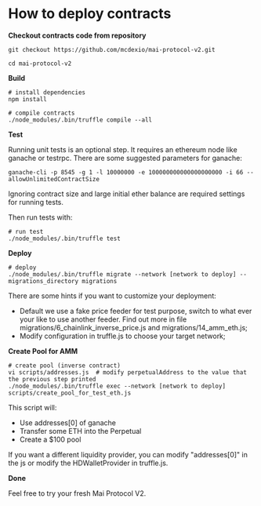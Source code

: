 # How to deploy contracts

**Checkout contracts code from repository**

```shell
git checkout https://github.com/mcdexio/mai-protocol-v2.git

cd mai-protocol-v2
```

**Build**

```
# install dependencies
npm install

# compile contracts
./node_modules/.bin/truffle compile --all
```

**Test**

Running unit tests is an optional step. It requires an ethereum node like ganache or testrpc. There are some suggested parameters for ganache:

```
ganache-cli -p 8545 -g 1 -l 10000000 -e 100000000000000000000 -i 66 --allowUnlimitedContractSize
```

Ignoring contract size and large initial ether balance are required settings for running tests.

Then run tests with:

```shell
# run test
./node_modules/.bin/truffle test
```

**Deploy**

```shell
# deploy
./node_modules/.bin/truffle migrate --network [network to deploy] --migrations_directory migrations
```

There are some hints if you want to customize your deployment:

- Default we use a fake price feeder for test purpose, switch to what ever your like to use another feeder. Find out more in file migrations/6_chainlink_inverse_price.js and migrations/14_amm_eth.js;
- Modify configuration in truffle.js to choose your target network;

**Create Pool for AMM**

```shell
# create pool (inverse contract)
vi scripts/addresses.js  # modify perpetualAddress to the value that the previous step printed
./node_modules/.bin/truffle exec --network [network to deploy] scripts/create_pool_for_test_eth.js
```

This script will:
* Use addresses[0] of ganache
* Transfer some ETH into the Perpetual
* Create a $100 pool

If you want a different liquidity provider, you can modify "addresses[0]" in the js or modify the HDWalletProvider in truffle.js.

**Done**

Feel free to try your fresh Mai Protocol V2.

